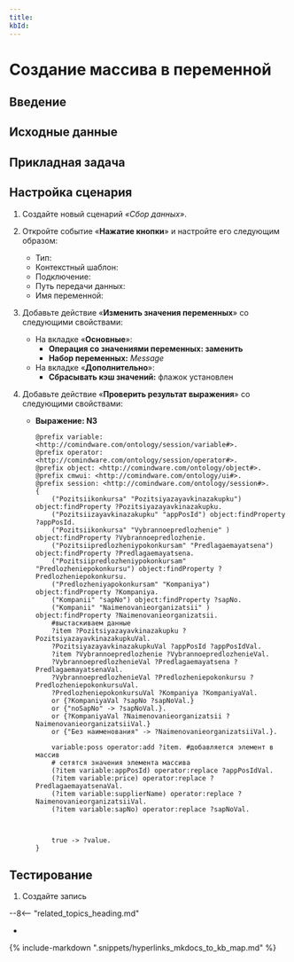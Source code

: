 ```yaml
---
title:
kbId:
---
```


# Создание массива в переменной

## Введение

## Исходные данные

## Прикладная задача

## Настройка сценария

1. Создайте новый сценарий _«Сбор данных»_.
2. Откройте событие «**Нажатие кнопки**» и настройте его следующим образом:

    - Тип:
    - Контекстный шаблон:
    - Подключение:
    - Путь передачи данных:
    - Имя переменной: 

3. Добавьте действие «**Изменить значения переменных**» со следующими свойствами:

    - На вкладке «**Основные**»:
        - **Операция со значениями переменных: заменить**
        - **Набор переменных:** _Message_
    - На вкладке «**Дополнительно**»:
        - **Сбрасывать кэш значений:** флажок установлен

4. Добавьте действие «**Проверить результат выражения**» со следующими свойствами:

    - **Выражение: N3**

        ``` turtle
        @prefix variable: <http://comindware.com/ontology/session/variable#>.
        @prefix operator: <http://comindware.com/ontology/session/operator#>.
        @prefix object: <http://comindware.com/ontology/object#>.
        @prefix cmwui: <http://comindware.com/ontology/ui#>.
        @prefix session: <http://comindware.com/ontology/session#>.
        {
            ("Pozitsiikonkursa" "Pozitsiyazayavkinazakupku") object:findProperty ?Pozitsiyazayavkinazakupku.
            ("Pozitsiizayavkinazakupku" "appPosId") object:findProperty ?appPosId.
            ("Pozitsiikonkursa" "Vybrannoepredlozhenie" ) object:findProperty ?Vybrannoepredlozhenie.
            ("Pozitsiipredlozheniypokonkursam" "Predlagaemayatsena") object:findProperty ?Predlagaemayatsena.
            ("Pozitsiipredlozheniypokonkursam" "Predlozheniepokonkursu") object:findProperty ?Predlozheniepokonkursu.
            ("Predlozheniyapokonkursam" "Kompaniya") object:findProperty ?Kompaniya.
            ("Kompanii" "sapNo") object:findProperty ?sapNo.
            ("Kompanii" "Naimenovanieorganizatsii" ) object:findProperty ?Naimenovanieorganizatsii.
            #выстаскиваем данные
            ?item ?Pozitsiyazayavkinazakupku ?PozitsiyazayavkinazakupkuVal.
            ?PozitsiyazayavkinazakupkuVal ?appPosId ?appPosIdVal.
            ?item ?Vybrannoepredlozhenie ?VybrannoepredlozhenieVal.
            ?VybrannoepredlozhenieVal ?Predlagaemayatsena ?PredlagaemayatsenaVal.
            ?VybrannoepredlozhenieVal ?Predlozheniepokonkursu ?PredlozheniepokonkursuVal.
            ?PredlozheniepokonkursuVal ?Kompaniya ?KompaniyaVal.
            or {?KompaniyaVal ?sapNo ?sapNoVal.}
            or {"noSapNo" -> ?sapNoVal.}.
            or {?KompaniyaVal ?Naimenovanieorganizatsii ?NaimenovanieorganizatsiiVal.}
            or {"Без наименования" -> ?NaimenovanieorganizatsiiVal.}.
            
            variable:poss operator:add ?item. #добавляется элемент в массив
            # сетятся значения элемента массива
            (?item variable:appPosId) operator:replace ?appPosIdVal.
            (?item variable:price) operator:replace ?PredlagaemayatsenaVal.
            (?item variable:supplierName) operator:replace ?NaimenovanieorganizatsiiVal.
            (?item variable:sapNo) operator:replace ?sapNoVal.



            true -> ?value.
        }
        ```

## Тестирование

1. Создайте запись

<div class="relatedTopics" markdown="block">

--8<-- "related_topics_heading.md"

- 

</div>

{% include-markdown ".snippets/hyperlinks_mkdocs_to_kb_map.md" %}